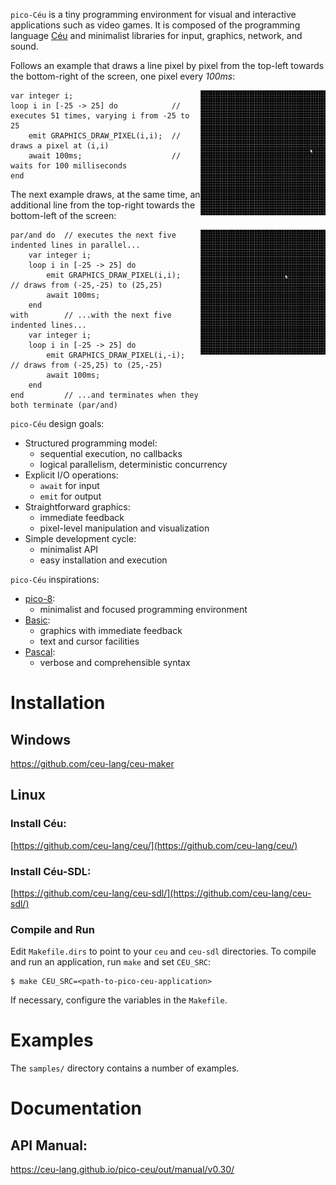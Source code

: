 `pico-Céu` is a tiny programming environment for visual and interactive
applications such as video games.
It is composed of the programming language [Céu](www.ceu-lang.org/) and
minimalist libraries for input, graphics, network, and sound.

Follows an example that draws a line pixel by pixel from the top-left towards
the bottom-right of the screen, one pixel every *100ms*:

<!--
It also plays sound effects at the beginning and at the end of the process:

await KEY_PRESS;                    // waits for a key press (any key)
emit SOUND_PLAY("click.wav");       // plays a starting sound

emit SOUND_PLAY("click.wav");       // plays a terminating sound
await KEY_PRESS;                    // waits for a key press (any key)
-->

<img src="seq.gif" width="200" align="right"/>

```ceu
var integer i;
loop i in [-25 -> 25] do            // executes 51 times, varying i from -25 to 25
    emit GRAPHICS_DRAW_PIXEL(i,i);  //   draws a pixel at (i,i)
    await 100ms;                    //   waits for 100 milliseconds
end
```

The next example draws, at the same time, an additional line from the top-right
towards the bottom-left of the screen:

<img src="par.gif" width="200" align="right"/>

```ceu
par/and do  // executes the next five indented lines in parallel...
    var integer i;
    loop i in [-25 -> 25] do
        emit GRAPHICS_DRAW_PIXEL(i,i);    // draws from (-25,-25) to (25,25)
        await 100ms;
    end
with        // ...with the next five indented lines...
    var integer i;
    loop i in [-25 -> 25] do
        emit GRAPHICS_DRAW_PIXEL(i,-i);   // draws from (-25,25) to (25,-25)
        await 100ms;
    end
end         // ...and terminates when they both terminate (par/and)
```

`pico-Céu` design goals:

- Structured programming model:
    - sequential execution, no callbacks
    - logical parallelism, deterministic concurrency
- Explicit I/O operations:
    - `await` for input
    - `emit` for output
- Straightforward graphics:
    - immediate feedback
    - pixel-level manipulation and visualization
- Simple development cycle:
    - minimalist API
    - easy installation and execution

`pico-Céu` inspirations:

- [pico-8](https://www.lexaloffle.com/pico-8.php):
    - minimalist and focused programming environment
- [Basic](http://www.hoist-point.com/applesoft_basic_tutorial.htm):
    - graphics with immediate feedback
    - text and cursor facilities
- [Pascal](https://en.wikipedia.org/wiki/Pascal_%28programming_language%29):
    - verbose and comprehensible syntax

# Installation

## Windows
<https://github.com/ceu-lang/ceu-maker>

## Linux
### Install Céu:
[https://github.com/ceu-lang/ceu/](https://github.com/ceu-lang/ceu/)

### Install Céu-SDL:
[https://github.com/ceu-lang/ceu-sdl/](https://github.com/ceu-lang/ceu-sdl/)

### Compile and Run
Edit `Makefile.dirs` to point to your `ceu` and `ceu-sdl` directories. To compile and run an application, run `make` and set `CEU_SRC`:
```
$ make CEU_SRC=<path-to-pico-ceu-application>
```
If necessary, configure the variables in the `Makefile`.

Examples
========

The `samples/` directory contains a number of examples.

# Documentation

## API Manual:

<https://ceu-lang.github.io/pico-ceu/out/manual/v0.30/>
